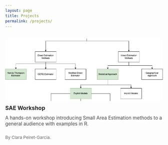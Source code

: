 ```yaml
---
layout: page
title: Projects
permalink: /projects/
---
```


<style>
.project-grid {
  display: grid;
  grid-template-columns: repeat(auto-fit, minmax(280px, 1fr));
  gap: 40px;
  margin-top: 2rem;
}
.project-item {
  display: flex;
  flex-direction: column;
  gap: 0.75rem;
}
.project-item img {
  width: 100%;
  height: 200px;
  object-fit: cover;
  border-radius: 8px;
}
.project-title {
  font-size: 1.1rem;
  font-weight: bold;
  margin: 0;
}
.project-title a {
  color: #222;
  text-decoration: none;
}
.project-title a:hover {
  text-decoration: underline;
}
.project-description {
  font-size: 0.95rem;
  color: #444;
  margin: 0;
}
.project-author {
  font-size: 0.85rem;
  color: #666;
}
</style>

<div class="project-grid">

<div class="project-item">
  <img src="/assets/img/projects/sae_workshop.jpg" alt="SAE Workshop">
  <p class="project-title"><a href="/_projects/sae_workshop/">SAE Workshop</a></p>
  <p class="project-description">
    A hands-on workshop introducing Small Area Estimation methods to a general audience with examples in R.
  </p>
  <p class="project-author">
    By Clara Peiret-García.
  </p>
</div>

<!-- Add more project blocks here -->

</div>
